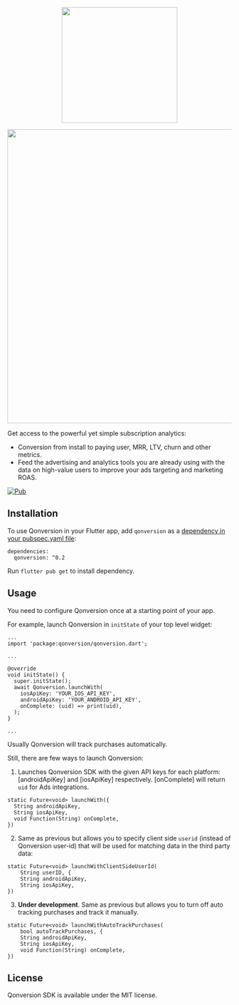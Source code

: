 <p align="center">
     <a href="https://qonversion.io"><img width="260" src="https://qonversion.io/img/brand.svg"></a>
</p>

<p align="center">
     <a href="https://qonversion.io"><img width="660" src="https://qonversion.io/img/illustrations/charts.svg"></a></p>

Get access to the powerful yet simple subscription analytics:
* Conversion from install to paying user, MRR, LTV, churn and other metrics.
* Feed the advertising and analytics tools you are already using with the data on high-value users to improve your ads targeting and marketing ROAS.

[![Pub](https://img.shields.io/pub/v/qonversion.svg)](https://pub.dev/packages/qonversion)

## Installation
To use Qonversion in your Flutter app, add `qonversion` as a [dependency in your pubspec.yaml file](https://flutter.io/platform-plugins/): 

```
dependencies:
  qonversion: ^0.2
```

Run `flutter pub get` to install dependency.

## Usage 
You need to configure Qonversion once at a starting point of your app. 

For example, launch Qonversion in `initState` of your top level widget: 

```
...
import 'package:qonversion/qonversion.dart';

...

@override
void initState() {
  super.initState();
  await Qonversion.launchWith(
    iosApiKey: 'YOUR_IOS_API_KEY',
    androidApiKey: 'YOUR_ANDROID_API_KEY',
    onComplete: (uid) => print(uid),
  );
}

...
```

Usually Qonversion will track purchases automatically.

Still, there are few ways to launch Qonversion:

1. Launches Qonversion SDK with the given API keys for each platform: [androidApiKey] and [iosApiKey] respectively.
[onComplete] will return `uid` for Ads integrations.

```subscriptions, basic purchases) automatically.
static Future<void> launchWith({
  String androidApiKey,
  String iosApiKey,
  void Function(String) onComplete,
})
```

2. Same as previous but allows you to specify client side `userid` (instead of Qonversion user-id) that will be used for matching data in the third party data:

```
static Future<void> launchWithClientSideUserId(
    String userID, {
    String androidApiKey,
    String iosApiKey,
})
```

3. **Under development**. Same as previous but allows you to turn off auto tracking purchases and track it manually.

```
static Future<void> launchWithAutoTrackPurchases(
    bool autoTrackPurchases, {
    String androidApiKey,
    String iosApiKey,
    void Function(String) onComplete,
})
```

## License

Qonversion SDK is available under the MIT license.
